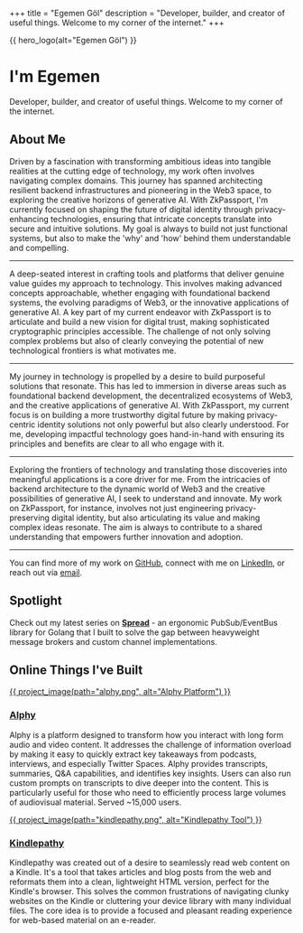 +++
title = "Egemen Göl"
description = "Developer, builder, and creator of useful things. Welcome to my corner of the internet."
+++

<div class="hero-section">
  <div class="hero-content">
    {{ hero_logo(alt="Egemen Göl") }}
    <div class="hero-text">
      <h1>I'm Egemen</h1>
      <p class="hero-subtitle">Developer, builder, and creator of useful things. Welcome to my corner of the internet.</p>
    </div>
  </div>
</div>

## About Me

Driven by a fascination with transforming ambitious ideas into tangible realities at the cutting edge of technology, my work often involves navigating complex domains. This journey has spanned architecting resilient backend infrastructures and pioneering in the Web3 space, to exploring the creative horizons of generative AI. With ZkPassport, I'm currently focused on shaping the future of digital identity through privacy-enhancing technologies, ensuring that intricate concepts translate into secure and intuitive solutions. My goal is always to build not just functional systems, but also to make the 'why' and 'how' behind them understandable and compelling.

---

A deep-seated interest in crafting tools and platforms that deliver genuine value guides my approach to technology. This involves making advanced concepts approachable, whether engaging with foundational backend systems, the evolving paradigms of Web3, or the innovative applications of generative AI. A key part of my current endeavor with ZkPassport is to articulate and build a new vision for digital trust, making sophisticated cryptographic principles accessible. The challenge of not only solving complex problems but also of clearly conveying the potential of new technological frontiers is what motivates me.

---

My journey in technology is propelled by a desire to build purposeful solutions that resonate. This has led to immersion in diverse areas such as foundational backend development, the decentralized ecosystems of Web3, and the creative applications of generative AI. With ZkPassport, my current focus is on building a more trustworthy digital future by making privacy-centric identity solutions not only powerful but also clearly understood. For me, developing impactful technology goes hand-in-hand with ensuring its principles and benefits are clear to all who engage with it.

---

Exploring the frontiers of technology and translating those discoveries into meaningful applications is a core driver for me. From the intricacies of backend architecture to the dynamic world of Web3 and the creative possibilities of generative AI, I seek to understand and innovate. My work on ZkPassport, for instance, involves not just engineering privacy-preserving digital identity, but also articulating its value and making complex ideas resonate. The aim is always to contribute to a shared understanding that empowers further innovation and adoption.

---

You can find more of my work on <a href="https://github.com/egemengol" target="_blank">GitHub</a>, connect with me on <a href="https://linkedin.com/in/egemen-gol/" target="_blank">LinkedIn</a>, or reach out via <a href="mailto:egemengol@gmail.com">email</a>.


## Spotlight

Check out my latest series on **[Spread](/series/spread/)** - an ergonomic PubSub/EventBus library for Golang that I built to solve the gap between heavyweight message brokers and custom channel implementations.


## Online Things I've Built

<div class="projects-showcase">
  <div class="project-row">
    <div class="project-image">
      <a href="https://alphy.app" target="_blank">
        {{ project_image(path="alphy.png", alt="Alphy Platform") }}
      </a>
    </div>
    <div class="project-content">
      <a href="https://alphy.app" target="_blank"><h3>Alphy</h3></a>
      <p>Alphy is a platform designed to transform how you interact with long form audio and video content. It addresses the challenge of information overload by making it easy to quickly extract key takeaways from podcasts, interviews, and especially Twitter Spaces. Alphy provides transcripts, summaries, Q&A capabilities, and identifies key insights. Users can also run custom prompts on transcripts to dive deeper into the content. This is particularly useful for those who need to efficiently process large volumes of audiovisual material. Served ~15,000 users.</p>
    </div>
  </div>

  <div class="project-row reverse">
    <div class="project-image">
      <a href="https://kindlepathy.com" target="_blank">
        {{ project_image(path="kindlepathy.png", alt="Kindlepathy Tool") }}
      </a>
    </div>
    <div class="project-content">
      <a href="https://kindlepathy.com" target="_blank"><h3>Kindlepathy</h3></a>
      <p>Kindlepathy was created out of a desire to seamlessly read web content on a Kindle. It's a tool that takes articles and blog posts from the web and reformats them into a clean, lightweight HTML version, perfect for the Kindle's browser. This solves the common frustrations of navigating clunky websites on the Kindle or cluttering your device library with many individual files. The core idea is to provide a focused and pleasant reading experience for web-based material on an e-reader.</p>
    </div>
  </div>
</div>
